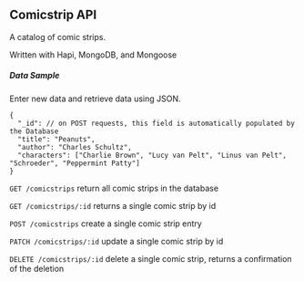 ## Comicstrip API

A catalog of comic strips.

Written with Hapi, MongoDB, and Mongoose

##### Data Sample

Enter new data and retrieve data using JSON.
```
{
  "_id": // on POST requests, this field is automatically populated by the Database
  "title": "Peanuts",
  "author": "Charles Schultz",
  "characters": ["Charlie Brown", "Lucy van Pelt", "Linus van Pelt", "Schroeder", "Peppermint Patty"]
}
```
`GET /comicstrips` return all comic strips in the database

`GET /comicstrips/:id` returns a single comic strip by id

`POST /comicstrips` create a single comic strip entry

`PATCH /comicstrips/:id` update a single comic strip by id

`DELETE /comicstrips/:id` delete a single comic strip, returns a confirmation of the deletion
